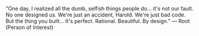 "One day, I realized all the dumb, selfish things people do... it's not our fault. No one designed us. We're just an accident, Harold. We're just bad code. But the thing you built... It's perfect. Rational. Beautiful. By design." — Root (Person of Interest)

<!--
**scottcgi/scottcgi** is a ✨ _special_ ✨ repository because its `README.md` (this file) appears on your GitHub profile.

Here are some ideas to get you started:

- 🔭 I’m currently working on ...
- 🌱 I’m currently learning ...
- 👯 I’m looking to collaborate on ...
- 🤔 I’m looking for help with ...
- 💬 Ask me about ...
- 📫 How to reach me: ...
- 😄 Pronouns: ...
- ⚡ Fun fact: ...
-->
